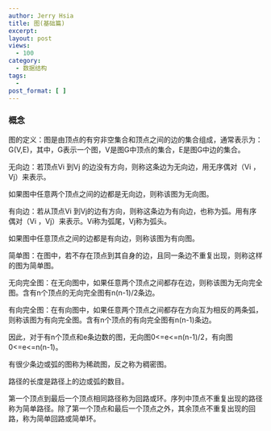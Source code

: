 ```yaml
---
author: Jerry Hsia
title: 图(基础篇)
excerpt:
layout: post
views:
  - 100
category:
  - 数据结构
tags:
  - 
post_format: [ ]
---
```


### 概念

图的定义：图是由顶点的有穷非空集合和顶点之间的边的集合组成，通常表示为：G(V,E)，其中，G表示一个图，V是图G中顶点的集合，E是图G中边的集合。

无向边：若顶点Vi 到Vj 的边没有方向，则称这条边为无向边，用无序偶对（Vi ，Vj）来表示。

如果图中任意两个顶点之间的边都是无向边，则称该图为无向图。

有向边：若从顶点Vi 到Vj的边有方向，则称这条边为有向边，也称为弧。用有序偶对（Vi ，Vj）来表示。Vi称为弧尾，Vj称为弧头。

如果图中任意顶点之间的边都是有向边，则称该图为有向图。

简单图：在图中，若不存在顶点到其自身的边，且同一条边不重复出现，则称这样的图为简单图。

无向完全图：在无向图中，如果任意两个顶点之间都存在边，则称该图为无向完全图。含有n个顶点的无向完全图有n(n-1)/2条边。

有向完全图：在有向图中，如果任意两个顶点之间都存在方向互为相反的两条弧，则称该图为有向完全图。含有n个顶点的有向完全图有n(n-1)条边。

因此，对于有n个顶点和e条边数的图，无向图0<=e<=n(n-1)/2，有向图0<=e<=n(n-1)。

有很少条边或弧的图称为稀疏图，反之称为稠密图。

路径的长度是路径上的边或弧的数目。

第一个顶点到最后一个顶点相同路径称为回路或环。序列中顶点不重复出现的路径称为简单路径。除了第一个顶点和最后一个顶点之外，其余顶点不重复出现的回路，称为简单回路或简单环。

